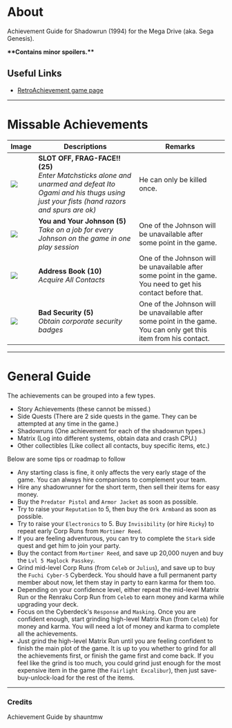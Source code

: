 # About

Achievement Guide for Shadowrun (1994) for the Mega Drive (aka. Sega Genesis).

**\*\*Contains minor spoilers.\*\***

## Useful Links
* [RetroAchievement game page](https://retroachievements.org/game/4748)

---
# Missable Achievements

Image | Descriptions  | Remarks 
----- | ------------- | --------
![](https://s3-eu-west-1.amazonaws.com/i.retroachievements.org/Badge/72997.png) | **SLOT OFF, FRAG-FACE!! (25)**<br>_Enter Matchsticks alone and unarmed and defeat Ito Ogami and his thugs using just your fists (hand razors and spurs are ok)_ | He can only be killed once.
![](https://s3-eu-west-1.amazonaws.com/i.retroachievements.org/Badge/73021.png) | **You and Your Johnson (5)**<br>_Take on a job for every Johnson on the game in one play session_ | One of the Johnson will be unavailable after some point in the game.
![](https://s3-eu-west-1.amazonaws.com/i.retroachievements.org/Badge/73023.png) | **Address Book (10)**<br>_Acquire All Contacts_ | One of the Johnson will be unavailable after some point in the game. You need to get his contact before that.
![](https://s3-eu-west-1.amazonaws.com/i.retroachievements.org/Badge/73028.png) | **Bad Security (5)**<br>_Obtain corporate security badges_ | One of the Johnson will be unavailable after some point in the game. You can only get this item from his contact.

---
# General Guide

The achievements can be grouped into a few types.
- Story Achievements (these cannot be missed.)
- Side Quests (There are 2 side quests in the game. They can be attempted at any time in the game.)
- Shadowruns (One achievement for each of the shadowrun types.)
- Matrix (Log into different systems, obtain data and crash CPU.)
- Other collectibles (Like collect all contacts, buy specific items, etc.)

Below are some tips or roadmap to follow
- Any starting class is fine, it only affects the very early stage of the game. You can always hire companions to complement your team.
- Hire any shadowrunner for the short term, then sell their items for easy money.
- Buy the `Predator Pistol` and `Armor Jacket` as soon as possible.
- Try to raise your `Reputation` to 5, then buy the `Ork Armband` as soon as possible.
- Try to raise your `Electronics` to 5. Buy `Invisibility` (or hire `Ricky`) to repeat early Corp Runs from `Mortimer Reed`.
- If you are feeling adventurous, you can try to complete the `Stark` side quest and get him to join your party.
- Buy the contact from `Mortimer Reed`, and save up 20,000 nuyen and buy the `Lvl 5 Maglock Passkey`.
- Grind mid-level Corp Runs (from `Celeb` or `Julius`), and save up to buy the `Fuchi Cyber-5` Cyberdeck. You should have a full permanent party member about now, let them stay in party to earn karma for them too.
- Depending on your confidence level, either repeat the mid-level Matrix Run or the Renraku Corp Run from `Celeb` to earn money and karma while upgrading your deck.
- Focus on the Cyberdeck's `Response` and `Masking`. Once you are confident enough, start grinding high-level Matrix Run (from `Celeb`) for money and karma. You will need a lot of money and karma to complete all the achievements.
- Just grind the high-level Matrix Run until you are feeling confident to finish the main plot of the game. It is up to you whether to grind for all the achievements first, or finish the game first and come back. If you feel like the grind is too much, you could grind just enough for the most expensive item in the game (the `Fairlight Excalibur`), then just save-buy-unlock-load for the rest of the items.

---
### Credits
Achievement Guide by shauntmw
